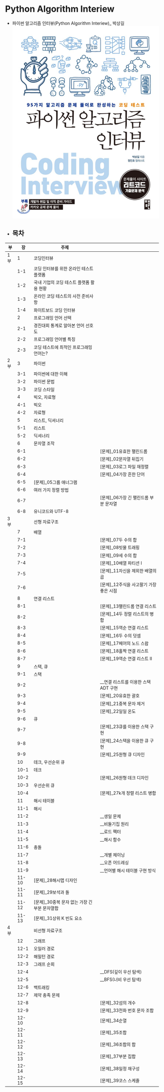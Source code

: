 # Python Algorithm Interiew

- 파이썬 알고리즘 인터뷰(Python Algorithm Interiew)_ 박상길 
![book](image/book_image.jpg)

- ## 목차
|부|장|주제||
|-|-|-|-|
|1부|1|코딩인터뷰||
||1-1|코딩 인터뷰를 위한 온라인 테스트 플랫폼||
||1-2|국내 기업의 코딩 테스트 플랫폼 활용 현황||
||1-3|온라인 코딩 테스트의 사전 준비사항||
||1-4|화이트보드 코딩 인터뷰||
||2|프로그래밍 언어 선택||
||2-1|경진대회 통계로 알아본 언어 선호도||
||2-2|프로그래밍 언어별 특징||
||2-3|코딩 테스트에 최적인 프로그래밍 언어는?||
|2부|3|파이썬||
||3-1|파이썬에 대한 이해||
||3-2|파이썬 문법||
||3-3|코딩 스타일||
||4|빅오, 자료형||
||4-1|빅오||
||4-2|자료형||
||5|리스트, 딕셔너리||
||5-1|리스트||
||5-2|딕셔너리||
||6|문자열 조작||
||6-1||[문제]_01유효한 팰린드롬|
||6-2||[문제]_02문자열 뒤집기|
||6-3||[문제]_03로그 파일 재정렬|
||6-4||[문제]_04가장 흔한 단어|
||6-5|[문제]_05그룹 애너그램||
||6-6|여러 가지 정렬 방법||
||6-7||[문제]_06가장 긴 팰린드롬 부분 문자열|
||6-8|유니코드와 UTF-8||
|3부||선형 자료구조||
||7|배열||
||7-1||[문제]_07두 수의 합|
||7-2||[문제]_08빗물 트래핑|
||7-3||[문제]_09세 수의 합|
||7-4||[문제]_10배열 파티션 I|
||7-5||[문제]_11자신을 제외한 배열의 곱|
||7-6||[문제]_12주식을 사고팔기 가장 좋은 시점|
||8|연결 리스트||
||8-1||[문제]_13팰린드롬 연결 리스트|
||8-2||[문제]_14두 정렬 리스트의 병합|
||8-3||[문제]_15역순 연결 리스트|
||8-4||[문제]_16두 수의 덧셈|
||8-5||[문제]_17페어의 노드 스왑|
||8-6||[문제]_18홀짝 연결 리스트|
||8-7||[문제]_19역순 연결 리스트 II|
||9|스택, 큐||
||9-1|스택||
||9-2||__연결 리스트를 이용한 스택 ADT 구현|
||9-3||[문제]_20유효한 괄호|
||9-4||[문제]_21중복 문자 제거|
||9-5||[문제]_22일일 온도|
||9-6|큐||
||9-7||[문제]_23큐를 이용한 스택 구현|
||9-8||[문제]_24스택을 이용한 큐 구현|
||9-9||[문제]_25원형 큐 디자인|
||10|데크, 우선순위 큐||
||10-1|데크||
||10-2||[문제]_26원형 데크 디자인|
||10-3|우선순위 큐||
||10-4||[문제]_27k개 정렬 리스트 병합|
||11|해시 테이블||
||11-1|해시||
||11-2||__생일 문제|
||11-3||__비둘기집 원리|
||11-4||__로드 팩터|
||11-5||__해시 함수|
||11-6|충돌||
||11-7||__개별 체이닝|
||11-8||__오픈 어드레싱|
||11-9||__언어별 해시 테이블 구현 방식|
||11-10|[문제]_28해시맵 디자인||
||11-11|[문제]_29보석과 돌||
||11-12|[문제]_30중복 문자 없는 가장 긴 부분 문자열합||
||11-13|[문제]_31상위 K 빈도 요소||
|4부||비선형 자료구조||
||12|그래프||
||12-1|오일러 경로||
||12-2|해밀턴 경로||
||12-3|그래프 순회||
||12-4||__DFS(깊이 우선 탐색)|
||12-5||__BFS(너비 우선 탐색)|
||12-6|백트래킹||
||12-7|제약 충족 문제||
||12-8||[문제]_32섬의 개수|
||12-9||[문제]_33전화 번호 문자 조합|
||12-10||[문제]_34순열|
||12-11||[문제]_35조합|
||12-12||[문제]_36조합의 합|
||12-13||[문제]_37부분 집합|
||12-14||[문제]_38일정 재구성|
||12-15||[문제]_39코스 스케줄|


